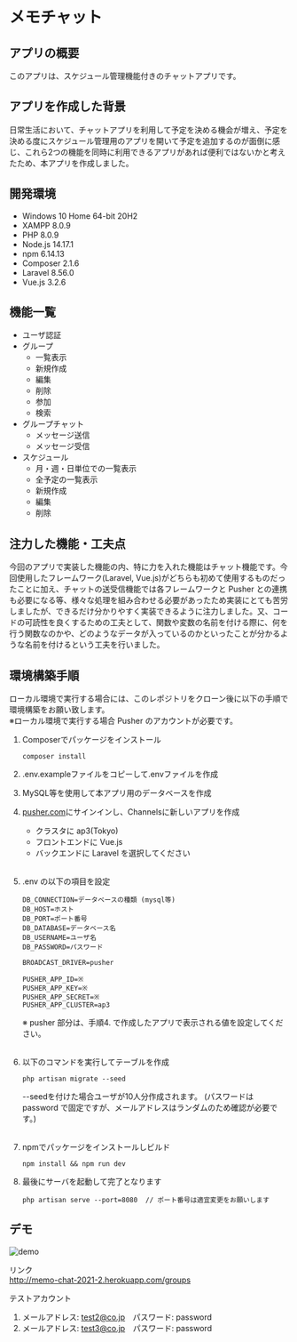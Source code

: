 # メモチャット

## アプリの概要
このアプリは、スケジュール管理機能付きのチャットアプリです。

## アプリを作成した背景
日常生活において、チャットアプリを利用して予定を決める機会が増え、予定を決める度にスケジュール管理用のアプリを開いて予定を追加するのが面倒に感じ、これら2つの機能を同時に利用できるアプリがあれば便利ではないかと考えたため、本アプリを作成しました。

## 開発環境
* Windows 10 Home 64-bit 20H2
* XAMPP 8.0.9
* PHP 8.0.9
* Node.js 14.17.1
* npm 6.14.13
* Composer 2.1.6
* Laravel 8.56.0
* Vue.js 3.2.6

## 機能一覧
* ユーザ認証
* グループ
    * 一覧表示
    * 新規作成
    * 編集
    * 削除
    * 参加
    * 検索
* グループチャット
    * メッセージ送信
    * メッセージ受信
* スケジュール
    * 月・週・日単位での一覧表示
    * 全予定の一覧表示
    * 新規作成
    * 編集
    * 削除

## 注力した機能・工夫点
今回のアプリで実装した機能の内、特に力を入れた機能はチャット機能です。今回使用したフレームワーク(Laravel, Vue.js)がどちらも初めて使用するものだったことに加え、チャットの送受信機能では各フレームワークと Pusher との連携も必要になる等、様々な処理を組み合わせる必要があったため実装にとても苦労しましたが、できるだけ分かりやすく実装できるように注力しました。又、コードの可読性を良くするための工夫として、関数や変数の名前を付ける際に、何を行う関数なのかや、どのようなデータが入っているのかといったことが分かるような名前を付けるという工夫を行いました。

## 環境構築手順
ローカル環境で実行する場合には、このレポジトリをクローン後に以下の手順で環境構築をお願い致します。<br>
※ローカル環境で実行する場合 Pusher のアカウントが必要です。

1. Composerでパッケージをインストール
    ```
    composer install
    ```
2. .env.exampleファイルをコピーして.envファイルを作成

3. MySQL等を使用して本アプリ用のデータベースを作成

4. [pusher.com](https://pusher.com/)にサインインし、Channelsに新しいアプリを作成
    * クラスタに ap3(Tokyo)
    * フロントエンドに Vue.js
    * バックエンドに Laravel を選択してください
<br><br>

5. .env の以下の項目を設定　
    ```
    DB_CONNECTION=データベースの種類 (mysql等)
    DB_HOST=ホスト
    DB_PORT=ポート番号
    DB_DATABASE=データベース名
    DB_USERNAME=ユーザ名
    DB_PASSWORD=パスワード

    BROADCAST_DRIVER=pusher

    PUSHER_APP_ID=※
    PUSHER_APP_KEY=※
    PUSHER_APP_SECRET=※
    PUSHER_APP_CLUSTER=ap3
    ```
    ※ pusher 部分は、手順4. で作成したアプリで表示される値を設定してください。
    <br><br>

6. 以下のコマンドを実行してテーブルを作成
    ```
    php artisan migrate --seed 
    ```
    --seedを付けた場合ユーザが10人分作成されます。
    (パスワードは password で固定ですが、メールアドレスはランダムのため確認が必要です。)<br><br>

7. npmでパッケージをインストールしビルド
    ```
    npm install && npm run dev
    ```

8. 最後にサーバを起動して完了となります
    ```
    php artisan serve --port=8080  // ポート番号は適宜変更をお願いします
    ```

## デモ
![demo](https://user-images.githubusercontent.com/86788890/137154776-5d061b46-d9b3-4992-8bee-3d31d9a38898.gif)

リンク<br>
http://memo-chat-2021-2.herokuapp.com/groups

テストアカウント
1. メールアドレス: test2@co.jp　パスワード: password
2. メールアドレス: test3@co.jp　パスワード: password
